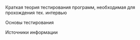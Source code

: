 Краткая теория тестирования программ, необходимая для прохождения тех. интервью

Основы тестирования

Источники информации


